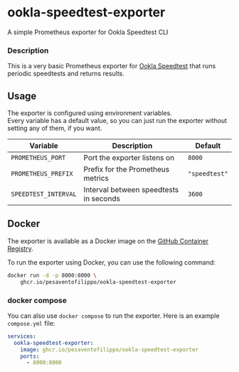 # ookla-speedtest-exporter
A simple Prometheus exporter for Ookla Speedtest CLI

### Description
This is a very basic Prometheus exporter for [Ookla Speedtest](https://www.speedtest.net/apps/cli) that runs periodic speedtests and returns results.  

## Usage
The exporter is configured using environment variables.  
Every variable has a default value, so you can just run the exporter without setting any of them, if you want.

| Variable             | Description                            | Default       |
|----------------------|----------------------------------------|---------------|
| `PROMETHEUS_PORT`    | Port the exporter listens on           | `8000`        |
| `PROMETHEUS_PREFIX`  | Prefix for the Prometheus metrics      | `"speedtest"` |
| `SPEEDTEST_INTERVAL` | Interval between speedtests in seconds | `3600`        |

## Docker
The exporter is available as a Docker image on the [GitHub Container Registry](https://ghcr.io/pesaventofilippo/ookla-speedtest-exporter).

To run the exporter using Docker, you can use the following command:
```bash
docker run -d -p 8000:8000 \
    ghcr.io/pesaventofilippo/ookla-speedtest-exporter
```

### docker compose
You can also use `docker compose` to run the exporter.
Here is an example `compose.yml` file:
```yaml
services:
  ookla-speedtest-exporter:
    image: ghcr.io/pesaventofilippo/ookla-speedtest-exporter
    ports:
      - 8000:8000
```

